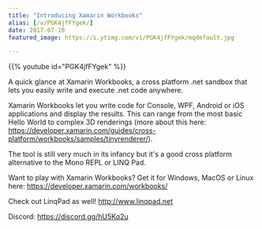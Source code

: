```yaml
---
title: "Introducing Xamarin Workbooks"
alias: [/v/PGK4jfFYgek/]
date: 2017-07-10
featured_image: https://i.ytimg.com/vi/PGK4jfFYgek/mqdefault.jpg

---
```


{{% youtube id="PGK4jfFYgek" %}}

A quick glance at Xamarin Workbooks, a cross platform .net sandbox that lets you easily write and execute .net code anywhere.

Xamarin Workbooks let you write code for Console, WPF, Android or iOS applications and display the results. This can range from the most basic Hello World to complex 3D renderings (more about this here: https://developer.xamarin.com/guides/cross-platform/workbooks/samples/tinyrenderer/).

The tool is still very much in its infancy but it's a good cross platform alternative to the Mono REPL or LINQ Pad.

Want to play with Xamarin Workbooks? Get it for Windows, MacOS or Linux here: https://developer.xamarin.com/workbooks/

Check out LinqPad as well! http://www.linqpad.net

Discord: https://discord.gg/hU5Kq2u